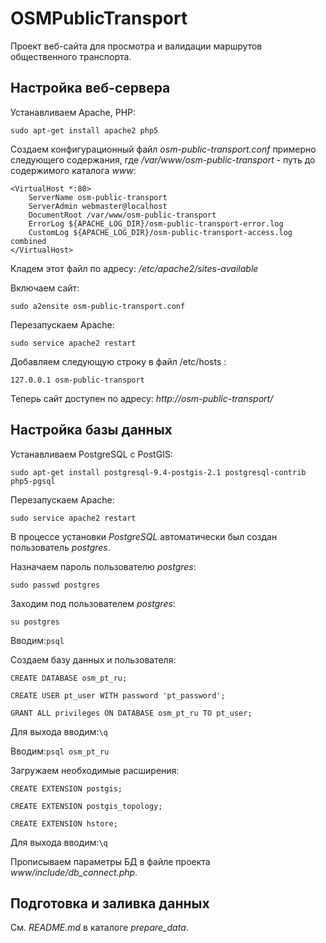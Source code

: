 # OSMPublicTransport
Проект веб-сайта для просмотра и валидации маршрутов общественного транспорта.

## Настройка веб-сервера
Устанавливаем Apache, PHP:
```
sudo apt-get install apache2 php5
```

Создаем конфигурационный файл *osm-public-transport.conf* примерно следующего содержания, где */var/www/osm-public-transport* - путь до содержимого каталога *www*:
```
<VirtualHost *:80>
	ServerName osm-public-transport
	ServerAdmin webmaster@localhost
	DocumentRoot /var/www/osm-public-transport
	ErrorLog ${APACHE_LOG_DIR}/osm-public-transport-error.log
	CustomLog ${APACHE_LOG_DIR}/osm-public-transport-access.log combined
</VirtualHost>
```
Кладем этот файл по адресу: */etc/apache2/sites-available*

Включаем сайт:
```
sudo a2ensite osm-public-transport.conf
```

Перезапускаем Apache:
```
sudo service apache2 restart
```

Добавляем следующую строку в файл /etc/hosts :
```
127.0.0.1 osm-public-transport
```

Теперь сайт доступен по адресу: *http://osm-public-transport/*

## Настройка базы данных
Устанавливаем PostgreSQL с PostGIS:
```
sudo apt-get install postgresql-9.4-postgis-2.1 postgresql-contrib php5-pgsql
```

Перезапускаем Apache:
```
sudo service apache2 restart
```

В процессе установки *PostgreSQL* автоматически был создан пользователь *postgres*.

Назначаем пароль пользователю *postgres*:
```
sudo passwd postgres
```

Заходим под пользователем *postgres*:
```
su postgres
```

Вводим:`psql`

Создаем базу данных и пользователя:
```
CREATE DATABASE osm_pt_ru;

CREATE USER pt_user WITH password 'pt_password';

GRANT ALL privileges ON DATABASE osm_pt_ru TO pt_user;
```

Для выхода вводим:`\q`

Вводим:`psql osm_pt_ru`

Загружаем необходимые расширения:
```
CREATE EXTENSION postgis;

CREATE EXTENSION postgis_topology;

CREATE EXTENSION hstore;
```

Для выхода вводим:`\q`

Прописываем параметры БД в файле проекта *www/include/db_connect.php*.

## Подготовка и заливка данных
См. *README.md* в каталоге *prepare_data*.
